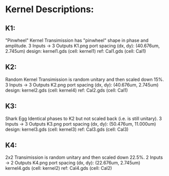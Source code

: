 # Kernel Descriptions:

## K1:
"Pinwheel" Kernel
Transimission has "pinwheel" shape in phase and amplitude.
3 Inputs -> 3 Outputs
K1.png
port spacing (dx, dy):     (40.676um,  2.745um)
design: kernel1.gds (cell: kernel1)
ref: Cal1.gds (cell: Cal1)

## K2:
Random Kernel
Transimission is random unitary and then scaled down 15%.
3 Inputs -> 3 Outputs
K2.png
port spacing (dx, dy): (40.676um, 2.745um)
design: kernel2.gds (cell: kernel4)
ref: Cal2.gds (cell: Cal1)

## K3:
Shark Egg
Identical phases to K2 but not scaled back (i.e. is still unitary).
3 Inputs -> 3 Outputs
K3.png
port spacing (dx, dy): (50.476um, 11.000um)
design: kernel3.gds (cell: kernel3)
ref: Cal3.gds (cell: Cal3)

## K4:
2x2
Transimission is random unitary and then scaled down 22.5%.
2 Inputs -> 2 Outputs
K4.png
port spacing (dx, dy): (22.676um, 2.745um)
kernel4.gds (cell: kernel2)
ref: Cal4.gds (cell: Cal2)